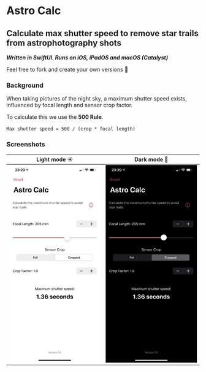# Astro Calc
## Calculate max shutter speed to remove star trails from astrophotography shots

<strong><em>Written in SwiftUI. Runs on iOS, iPadOS and macOS (Catalyst)</em></strong>

Feel free to fork and create your own versions 🙂

### Background
When taking pictures of the night sky, a maximum shutter speed exists, influenced by focal length and sensor crop factor.

To calculate this we use the **500 Rule**.


    Max shutter speed = 500 / (crop * focal length)


### Screenshots

Light mode ☀️ | Dark mode 🌙
:-------------------------:|:-------------------------:
<img src="screenshots/light.PNG" alt="light mode screenshot" width="400"/> | <img src="screenshots/dark.PNG" alt="dark mode screenshot" width="400"/>

